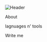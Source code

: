 ![Header](https://github.com/supers0niq/supers0niq/blob/main/assets/doc_2025-03-24_16-45-32.gif)

About

lagnuages n' tools

Write me